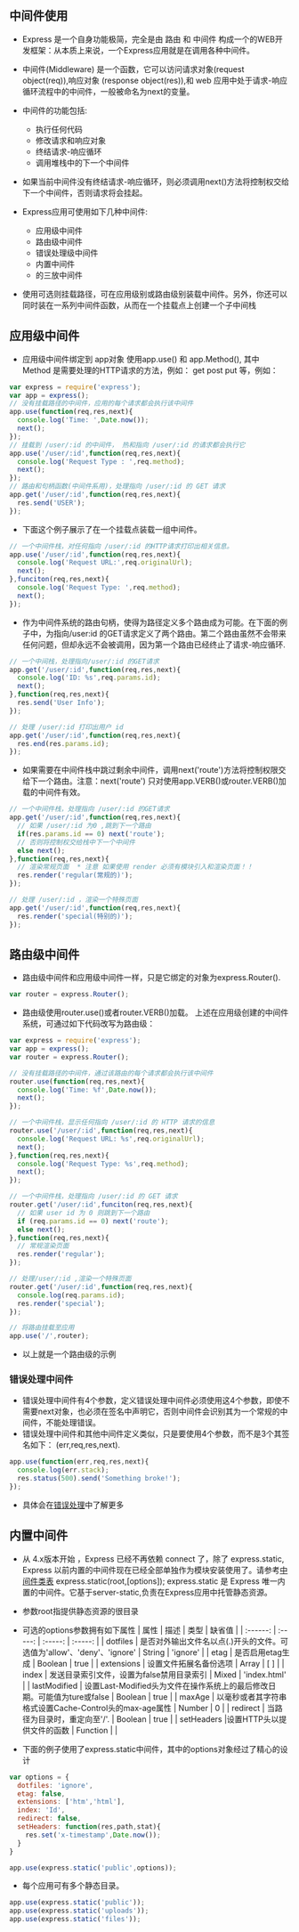 ## 中间件使用
* Express 是一个自身功能极简，完全是由 路由 和 中间件 构成一个的WEB开发框架：从本质上来说，一个Express应用就是在调用各种中间件。
* 中间件(Middleware) 是一个函数，它可以访问请求对象(request object(req)),响应对象 (response object(res)),和 web 应用中处于请求-响应循环流程中的中间件，一般被命名为next的变量。
* 中间件的功能包括:
  * 执行任何代码
  * 修改请求和响应对象
  * 终结请求-响应循环
  * 调用堆栈中的下一个中间件

* 如果当前中间件没有终结请求-响应循环，则必须调用next()方法将控制权交给下一个中间件，否则请求将会挂起。

* Express应用可使用如下几种中间件:
  * 应用级中间件
  * 路由级中间件
  * 错误处理级中间件
  * 内置中间件
  * 的三放中间件

* 使用可选则挂载路径，可在应用级别或路由级别装载中间件。另外，你还可以同时装在一系列中间件函数，从而在一个挂载点上创建一个子中间栈

## 应用级中间件
* 应用级中间件绑定到 app对象 使用app.use() 和 app.Method(), 其中 Method 是需要处理的HTTP请求的方法，例如： get post put 等，例如：
```js
var express = require('express');
var app = express();
// 没有挂载路径的中间件，应用的每个请求都会执行该中间件
app.use(function(req,res,next){
  console.log('Time: ',Date.now());
  next();
});
// 挂载到 /user/:id 的中间件， 热和指向 /user/:id 的请求都会执行它
app.use('/user/:id',function(req,res,next){
  console.log('Request Type : ',req.method);
  next();
});
// 路由和句柄函数(中间件系用)，处理指向 /user/:id 的 GET 请求
app.get('/user/:id',function(req,res,next){
  res.send('USER');
});
```
* 下面这个例子展示了在一个挂载点装载一组中间件。
```js
// 一个中间件栈，对任何指向 /user/:id 的HTTP请求打印出相关信息。
app.use('/user/:id',function(req,res,next){
  console.log('Request URL:',req.originalUrl);
  next();
},funciton(req,res,next){
  console.log('Request Type: ',req.method);
  next();
});
```
* 作为中间件系统的路由句柄，使得为路径定义多个路由成为可能。在下面的例子中，为指向/user:id 的GET请求定义了两个路由。第二个路由虽然不会带来任何问题，但却永远不会被调用，因为第一个路由已经终止了请求-响应循环.
```js
// 一个中间栈，处理指向/user/:id 的GET请求
app.get('/user/:id',function(req,res,next){
  console.log('ID: %s',req.params.id);
  next();
},function(req,res,next){
  res.send('User Info');
});

// 处理 /user/:id 打印出用户 id
app.get('/user/:id',function(req,res,next){
  res.end(res.params.id);
});
```

* 如果需要在中间件栈中跳过剩余中间件，调用next('route')方法将控制权限交给下一个路由。注意：next('route') 只对使用app.VERB()或router.VERB()加载的中间件有效。
```js
// 一个中间件栈，处理指向 /user/:id 的GET请求
app.get('/user/:id',function(req,res,next){
  // 如果 /user/:id 为0 ,跳到下一个路由
  if(res.params.id == 0) next('route');
  // 否则将控制权交给栈中下一个中间件
  else next();
},function(req,res,next){
  // 渲染常规页面  * 注意 如果使用 render 必须有模块引入和渲染页面！！
  res.render('regular(常规的)');
});

// 处理 /user/:id ，渲染一个特殊页面
app.get('/user/:id',function(req,res,next){
  res.render('special(特别的)');
});
```

## 路由级中间件
* 路由级中间件和应用级中间件一样，只是它绑定的对象为express.Router().
```js
var router = express.Router();
```
* 路由级使用router.use()或者router.VERB()加载。
上述在应用级创建的中间件系统，可通过如下代码改写为路由级：
```js
var express = require('express');
var app = express();
var router = express.Router();

// 没有挂载路径的中间件，通过该路由的每个请求都会执行该中间件
router.use(function(req,res,next){
  console.log('Time: %f',Date.now());
  next();
});

// 一个中间件栈，显示任何指向 /user/:id 的 HTTP 请求的信息
router.use('/user/:id',function(req,res,next){
  console.log('Request URL: %s',req.originalUrl);
  next();
},function(req,res,next){
  console.log('Request Type: %s',req.method);
  next();
});

// 一个中间件栈，处理指向 /user/:id 的 GET 请求
router.get('/user/:id',funciton(req,res,next){
  // 如果 user id 为 0 则跳到下一个路由
  if (req.params.id == 0) next('route');
  else next();
},function(req,res,next){
  // 常规渲染页面
  res.render('regular');
});

// 处理/user/:id ,渲染一个特殊页面
router.get('/user/:id',function(req,res,next){
  console.log(req.params.id);
  res.render('special');
});

// 将路由挂载至应用
app.use('/',router);
```
* 以上就是一个路由级的示例

### 错误处理中间件
  * 错误处理中间件有4个参数，定义错误处理中间件必须使用这4个参数，即使不需要next对象，也必须在签名中声明它，否则中间件会识别其为一个常规的中间件，不能处理错误。
* 错误处理中间件和其他中间件定义类似，只是要使用4个参数，而不是3个其签名如下： (err,req,res,next).
```js
app.use(function(err,req,res,next){
  console.log(err.stack);
  res.status(500).send('Something broke!');
});
```
* 具体会在[错误处理]()中了解更多

## 内置中间件
* 从 4.x版本开始 ，Express 已经不再依赖 connect 了，除了 express.static, Express 以前内置的中间件现在已经全部单独作为模块安装使用了。请参考[中间件类表]()
express.static(root,[options]);
express.static 是 Express 唯一内置的中间件。它基于server-static,负责在Express应用中托管静态资源。
* 参数root指提供静态资源的很目录
* 可选的options参数拥有如下属性
| 属性 | 描述 | 类型 | 缺省值 |
| :------: | :-----: | :-----: | :-----: |
| dotfiles | 是否对外输出文件名以点(.)开头的文件。可选值为'allow'、'deny'、'ignore' | String | 'ignore' |
| etag | 是否启用etag生成 | Boolean | true |
| extensions | 设置文件拓展名备份选项 | Array | [ ] |
| index | 发送目录索引文件，设置为false禁用目录索引 | Mixed | 'index.html' |
| lastModified | 设置Last-Modified头为文件在操作系统上的最后修改日期。可能值为ture或false | Boolean | true |
| maxAge | 以毫秒或者其字符串格式设置Cache-Control头的max-age属性 | Number | 0 |
| redirect | 当路径为目录时，重定向至'/'. | Boolean | true |
| setHeaders |设置HTTP头以提供文件的函数 | Function |  |

* 下面的例子使用了express.static中间件，其中的options对象经过了精心的设计
```js
var options = {
  dotfiles: 'ignore',
  etag: false,
  extensions: ['htm','html'],
  index: 'Id',
  redirect: false,
  setHeaders: function(res,path,stat){
    res.set('x-timestamp',Date.now());
  }
}

app.use(express.static('public',options));
```
* 每个应用可有多个静态目录。
```js
app.use(express.static('public'));
app.use(express.static('uploads'));
app.use(express.static('files'));
```
